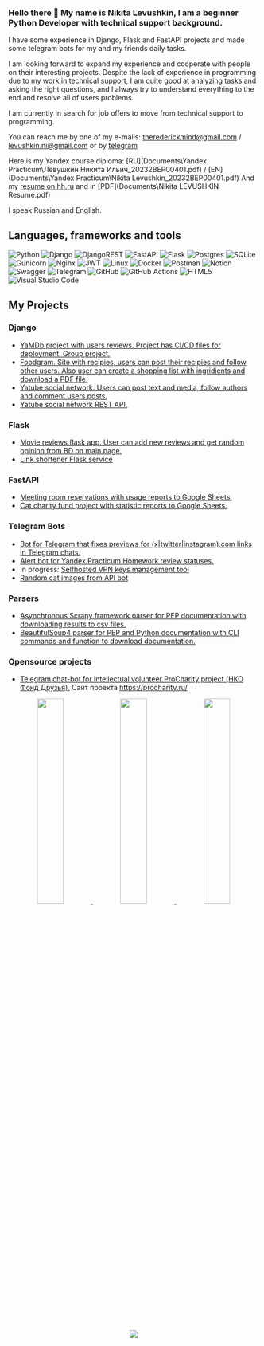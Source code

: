 ### Hello there 👋 My name is Nikita Levushkin, I am a beginner Python Developer with technical support background.

I have some experience in Django, Flask and FastAPI projects and made some telegram bots for my and my friends daily tasks. 

I am looking forward to expand my experience and cooperate with people on their interesting projects. Despite the lack of experience in programming due to my work in technical support, I am quite good at analyzing tasks and asking the right questions, and I always try to understand everything to the end and resolve all of users problems.

I am currently in search for job offers to move from technical support to programming.

You can reach me by one of my e-mails: [therederickmind@gmail.com](mailto:therederickmind@gmail.com) / [levushkin.ni@gmail.com](mailto:levushkin.ni@gmail.com)
or by [telegram](https://t.me/Rederickmind)

Here is my Yandex course diploma: [RU](Documents\Yandex Practicum\Лёвушкин Никита Ильич_20232BEP00401.pdf) / [EN](Documents\Yandex Practicum\Nikita Levushkin_20232BEP00401.pdf)
And my [resume on hh.ru](https://hh.ru/resume/73f0936dff0cab71b10039ed1f6a5263476c75) and in [PDF](Documents\Nikita LEVUSHKIN Resume.pdf)

I speak Russian and English. 


## Languages, frameworks and tools
![Python](https://img.shields.io/badge/python-3670A0?style=for-the-badge&logo=python&logoColor=ffdd54)
![Django](https://img.shields.io/badge/django-%23092E20.svg?style=for-the-badge&logo=django&logoColor=white)
![DjangoREST](https://img.shields.io/badge/DJANGO-REST-ff1709?style=for-the-badge&logo=django&logoColor=white&color=ff1709&labelColor=gray)
![FastAPI](https://img.shields.io/badge/FastAPI-005571?style=for-the-badge&logo=fastapi)
![Flask](https://img.shields.io/badge/flask-%23000.svg?style=for-the-badge&logo=flask&logoColor=white)
![Postgres](https://img.shields.io/badge/postgres-%23316192.svg?style=for-the-badge&logo=postgresql&logoColor=white) 
![SQLite](https://img.shields.io/badge/sqlite-%2307405e.svg?style=for-the-badge&logo=sqlite&logoColor=white)
![Gunicorn](https://img.shields.io/badge/gunicorn-%298729.svg?style=for-the-badge&logo=gunicorn&logoColor=white)
![Nginx](https://img.shields.io/badge/nginx-%23009639.svg?style=for-the-badge&logo=nginx&logoColor=white)
![JWT](https://img.shields.io/badge/JWT-black?style=for-the-badge&logo=JSON%20web%20tokens)
![Linux](https://img.shields.io/badge/Linux-FCC624?style=for-the-badge&logo=linux&logoColor=black)
![Docker](https://img.shields.io/badge/docker-%230db7ed.svg?style=for-the-badge&logo=docker&logoColor=white)
![Postman](https://img.shields.io/badge/Postman-FF6C37?style=for-the-badge&logo=postman&logoColor=white)
![Notion](https://img.shields.io/badge/Notion-%23000000.svg?style=for-the-badge&logo=notion&logoColor=white)
![Swagger](https://img.shields.io/badge/-Swagger-%23Clojure?style=for-the-badge&logo=swagger&logoColor=white)
![Telegram](https://img.shields.io/badge/Telegram-2CA5E0?style=for-the-badge&logo=telegram&logoColor=white)
![GitHub](https://img.shields.io/badge/github-%23121011.svg?style=for-the-badge&logo=github&logoColor=white)
![GitHub Actions](https://img.shields.io/badge/github%20actions-%232671E5.svg?style=for-the-badge&logo=githubactions&logoColor=white)
![HTML5](https://img.shields.io/badge/html5-%23E34F26.svg?style=for-the-badge&logo=html5&logoColor=white)
![Visual Studio Code](https://img.shields.io/badge/Visual%20Studio%20Code-0078d7.svg?style=for-the-badge&logo=visual-studio-code&logoColor=white)

## My Projects

### Django
- [YaMDb project with users reviews. Project has CI/CD files for deployment. Group project.](https://github.com/Rederickmind/yamdb_final)
- [Foodgram. Site with recipies, users can post their recipies and follow other users. Also user can create a shopping list with ingridients and download a PDF file.](https://github.com/Rederickmind/foodgram-project-react)
- [Yatube social network. Users can post text and media, follow authors and comment users posts.](https://github.com/Rederickmind/hw05_final)
- [Yatube social network REST API.](https://github.com/Rederickmind/api_final_yatube.git)

### Flask
- [Movie reviews flask app. User can add new reviews and get random opinion from BD on main page.](https://github.com/Rederickmind/what_to_watch)
- [Link shortener Flask service](https://github.com/Rederickmind/yacut)

### FastAPI
- [Meeting room reservations with usage reports to Google Sheets.](https://github.com/Rederickmind/room_reservation_google_api)
- [Cat charity fund project with statistic reports to Google Sheets.](https://github.com/Rederickmind/QRkot_spreadsheets)

### Telegram Bots
- [Bot for Telegram that fixes previews for (x|twitter|instagram).com links in Telegram chats.](https://github.com/Rederickmind/LinkFixer_bot)
- [Alert bot for Yandex.Practicum Homework review statuses.](https://github.com/Rederickmind/homework_bot)
- In progress: [Selfhosted VPN keys management tool](https://github.com/Rederickmind/VPN_bot)
- [Random cat images from API bot](https://github.com/Rederickmind/KittyBot)

### Parsers
- [Asynchronous Scrapy framework parser for PEP documentation with downloading results to csv files.](https://github.com/Rederickmind/scrapy_parser_pep)
- [BeautifulSoup4 parser for PEP and Python documentation with CLI commands and function to download documentation.](https://github.com/Rederickmind/bs4_parser_pep)

### Opensource projects
- [Telegram chat-bot for intellectual volunteer ProCharity project (НКО Фонд Друзья).](https://github.com/Rederickmind/ProCharity_back_2.0) Сайт проекта https://procharity.ru/


<div align="center" >
<a href="https://github.com/Rederickmind">
    
<img src="https://github-profile-summary-cards.vercel.app/api/cards/stats?username=Rederickmind&theme=nord_bright" width="32.5%">
<img src="https://github-profile-summary-cards.vercel.app/api/cards/repos-per-language?username=Rederickmind&theme=nord_bright" width="32.5%">
<img src="https://github-profile-summary-cards.vercel.app/api/cards/most-commit-language?username=Rederickmind&theme=nord_bright" width="32.5%">
    
</a>

<a href="https://github.com/Rederickmind">
<img src="https://github-profile-summary-cards.vercel.app/api/cards/profile-details?username=Rederickmind&theme=nord_bright" >

</div>